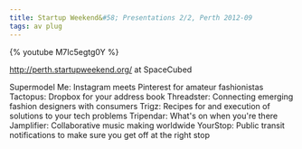 ```yaml
---
title: Startup Weekend&#58; Presentations 2/2, Perth 2012-09
tags: av plug
---
```


{% youtube M7Ic5egtg0Y %}

<!--more-->
http://perth.startupweekend.org/ at SpaceCubed

Supermodel Me: Instagram meets Pinterest for amateur fashionistas
Tactopus: Dropbox for your address book
Threadster: Connecting emerging fashion designers with consumers
Trigz: Recipes for and execution of solutions to your tech problems
Tripendar: What's on when you're there
Jamplifier: Collaborative music making worldwide
YourStop: Public transit notifications to make sure you get off at the right stop
